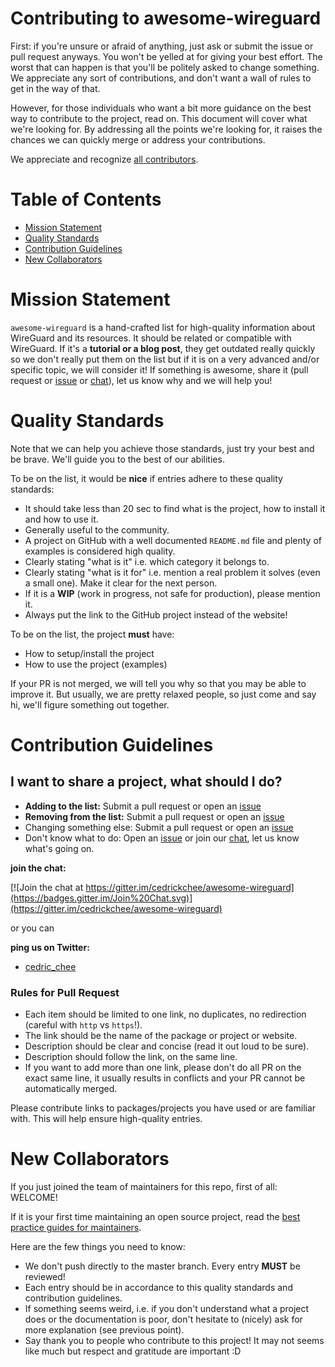 # Contributing to awesome-wireguard

First: if you're unsure or afraid of anything, just ask or submit the issue or pull request anyways. You won't be yelled at for giving your best effort. The worst that can happen is that you'll be politely asked to change something. We appreciate any sort of contributions, and don't want a wall of rules to get in the way of that.

However, for those individuals who want a bit more guidance on the best way to contribute to the project, read on. This document will cover what we're looking for. By addressing all the points we're looking for, it raises the chances we can quickly merge or address your contributions.

We appreciate and recognize [all contributors](https://github.com/cedrickchee/awesome-wireguard/graphs/contributors).

<!-- Please note that this project is released with a [Contributor Code of Conduct](https://github.com/cedrickchee/awesome-wireguard/blob/master/.github/CODE_OF_CONDUCT.md). By participating in this project you agree to abide by its terms. -->

# Table of Contents

- [Mission Statement](#mission-statement)
- [Quality Standards](#quality-standards)
- [Contribution Guidelines](#contribution-guidelines)
- [New Collaborators](#new-collaborators)

# Mission Statement

`awesome-wireguard` is a hand-crafted list for high-quality information about WireGuard and its resources. It should be related or compatible with WireGuard.
If it's a **tutorial or a blog post**, they get outdated really quickly so we don't really put them on the list but if it is on a very advanced and/or specific topic, we will consider it!
If something is awesome, share it (pull request or [issue](https://github.com/cedrickchee/awesome-wireguard/issues/new) or [chat](https://gitter.im/cedrickchee/awesome-wireguard)), let us know why and we will help you!

# Quality Standards

Note that we can help you achieve those standards, just try your best and be brave.
We'll guide you to the best of our abilities.

To be on the list, it would be **nice** if entries adhere to these quality standards:

- It should take less than 20 sec to find what is the project, how to install it and how to use it.
- Generally useful to the community.
- A project on GitHub with a well documented `README.md` file and plenty of examples is considered high quality.
- Clearly stating "what is it" i.e. which category it belongs to.
- Clearly stating "what is it for" i.e. mention a real problem it solves (even a small one). Make it clear for the next person.
- If it is a **WIP** (work in progress, not safe for production), please mention it.
- Always put the link to the GitHub project instead of the website!

To be on the list, the project **must** have:

- How to setup/install the project
- How to use the project (examples)

If your PR is not merged, we will tell you why so that you may be able to improve it.
But usually, we are pretty relaxed people, so just come and say hi, we'll figure something out together.

# Contribution Guidelines

## I want to share a project, what should I do?

- **Adding to the list:** Submit a pull request or open an [issue](https://github.com/cedrickchee/awesome-wireguard/issues/new)
- **Removing from the list:** Submit a pull request or open an [issue](https://github.com/cedrickchee/awesome-wireguard/issues/new)
- Changing something else: Submit a pull request or open an [issue](https://github.com/cedrickchee/awesome-wireguard/issues/new)
- Don't know what to do: Open an [issue](https://github.com/cedrickchee/awesome-wireguard/issues/new) or join our [chat](https://gitter.im/cedrickchee/awesome-wireguard), let us know what's going on.

**join the chat:**

[![Join the chat at https://gitter.im/cedrickchee/awesome-wireguard](https://badges.gitter.im/Join%20Chat.svg)](https://gitter.im/cedrickchee/awesome-wireguard)

or you can

**ping us on Twitter:**

* [cedric_chee](https://twitter.com/cedric_chee)

### Rules for Pull Request

- Each item should be limited to one link, no duplicates, no redirection (careful with `http` vs `https`!).
- The link should be the name of the package or project or website.
- Description should be clear and concise (read it out loud to be sure).
- Description should follow the link, on the same line.
- If you want to add more than one link, please don't do all PR on the exact same line, it usually results in conflicts and your PR cannot be automatically merged.
<!-- - Entries are listed alphabetically, please respect the order -->

Please contribute links to packages/projects you have used or are familiar with. This will help ensure high-quality entries.

<!-- #### Your commit message will be a [tweet](https://twitter.com/awesome-wireguard) so write a [good commit message](https://chris.beams.io/posts/git-commit/), keep that in mind :) -->

# New Collaborators

If you just joined the team of maintainers for this repo, first of all: WELCOME!

If it is your first time maintaining an open source project, read the [best practice guides for maintainers](https://opensource.guide/best-practices/).

Here are the few things you need to know:
* We don't push directly to the master branch. Every entry **MUST** be reviewed!
* Each entry should be in accordance to this quality standards and contribution guidelines.
* If something seems weird, i.e. if you don't understand what a project does or the documentation is poor, don't hesitate to (nicely) ask for more explanation (see previous point).
* Say thank you to people who contribute to this project! It may not seems like much but respect and gratitude are important :D
<!-- * To ask a contributor to make a change, just copy paste this message [here](https://github.com/cedrickchee/awesome-wireguard/pull/1#issuecomment-285608009) and change few things like names and stuff. **The main idea is to help people making great projects.** -->
